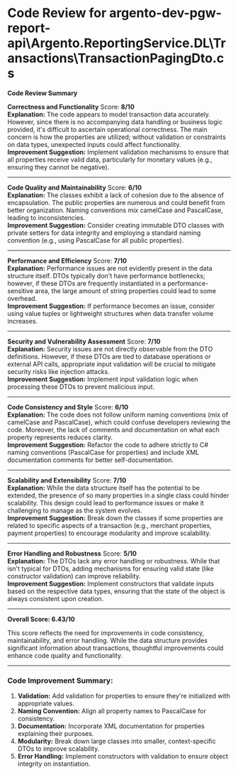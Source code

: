 # Code Review for argento-dev-pgw-report-api\Argento.ReportingService.DL\Transactions\TransactionPagingDto.cs

**Code Review Summary**

**Correctness and Functionality**
Score: **8/10**  
**Explanation:** The code appears to model transaction data accurately. However, since there is no accompanying data handling or business logic provided, it's difficult to ascertain operational correctness. The main concern is how the properties are utilized; without validation or constraints on data types, unexpected inputs could affect functionality.  
**Improvement Suggestion:** Implement validation mechanisms to ensure that all properties receive valid data, particularly for monetary values (e.g., ensuring they cannot be negative).

---

**Code Quality and Maintainability**
Score: **6/10**  
**Explanation:** The classes exhibit a lack of cohesion due to the absence of encapsulation. The public properties are numerous and could benefit from better organization. Naming conventions mix camelCase and PascalCase, leading to inconsistencies.  
**Improvement Suggestion:** Consider creating immutable DTO classes with private setters for data integrity and employing a standard naming convention (e.g., using PascalCase for all public properties).

---

**Performance and Efficiency**
Score: **7/10**  
**Explanation:** Performance issues are not evidently present in the data structure itself. DTOs typically don't have performance bottlenecks; however, if these DTOs are frequently instantiated in a performance-sensitive area, the large amount of string properties could lead to some overhead.  
**Improvement Suggestion:** If performance becomes an issue, consider using value tuples or lightweight structures when data transfer volume increases.

---

**Security and Vulnerability Assessment**
Score: **7/10**  
**Explanation:** Security issues are not directly observable from the DTO definitions. However, if these DTOs are tied to database operations or external API calls, appropriate input validation will be crucial to mitigate security risks like injection attacks.  
**Improvement Suggestion:** Implement input validation logic when processing these DTOs to prevent malicious input.

---

**Code Consistency and Style**
Score: **6/10**  
**Explanation:** The code does not follow uniform naming conventions (mix of camelCase and PascalCase), which could confuse developers reviewing the code. Moreover, the lack of comments and documentation on what each property represents reduces clarity.  
**Improvement Suggestion:** Refactor the code to adhere strictly to C# naming conventions (PascalCase for properties) and include XML documentation comments for better self-documentation.

---

**Scalability and Extensibility**
Score: **7/10**  
**Explanation:** While the data structure itself has the potential to be extended, the presence of so many properties in a single class could hinder scalability. This design could lead to performance issues or make it challenging to manage as the system evolves.  
**Improvement Suggestion:** Break down the classes if some properties are related to specific aspects of a transaction (e.g., merchant properties, payment properties) to encourage modularity and improve scalability.

---

**Error Handling and Robustness**
Score: **5/10**  
**Explanation:** The DTOs lack any error handling or robustness. While that isn't typical for DTOs, adding mechanisms for ensuring valid state (like constructor validation) can improve reliability.  
**Improvement Suggestion:** Implement constructors that validate inputs based on the respective data types, ensuring that the state of the object is always consistent upon creation.

---

**Overall Score: 6.43/10**   

This score reflects the need for improvements in code consistency, maintainability, and error handling. While the data structure provides significant information about transactions, thoughtful improvements could enhance code quality and functionality.

---

### Code Improvement Summary:
1. **Validation:** Add validation for properties to ensure they're initialized with appropriate values.
2. **Naming Convention:** Align all property names to PascalCase for consistency.
3. **Documentation:** Incorporate XML documentation for properties explaining their purposes.
4. **Modularity:** Break down large classes into smaller, context-specific DTOs to improve scalability.
5. **Error Handling:** Implement constructors with validation to ensure object integrity on instantiation.